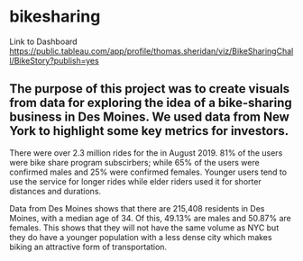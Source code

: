 # bikesharing

Link to Dashboard
https://public.tableau.com/app/profile/thomas.sheridan/viz/BikeSharingChall/BikeStory?publish=yes



## The purpose of this project was to create visuals from data for exploring the idea of a bike-sharing business in Des Moines. We used data from New York to highlight some key metrics for investors. 


There were over 2.3 million rides for the in August 2019. 81% of the users were bike share program subscirbers; while 65% of the users were confirmed males and 25% were confirmed females. Younger users tend to use the service for longer rides while elder riders used it for shorter distances and durations. 

Data from Des Moines shows that there are 215,408 residents in Des Moines, with a median age of 34. Of this, 49.13% are males and 50.87% are females. This shows that they will not have the same volume as NYC but they do have a younger population with a less dense city which makes biking an attractive form of transportation. 

